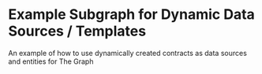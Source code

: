 # Example Subgraph for Dynamic Data Sources / Templates

An example of how to use dynamically created contracts as data sources and entities for The Graph
